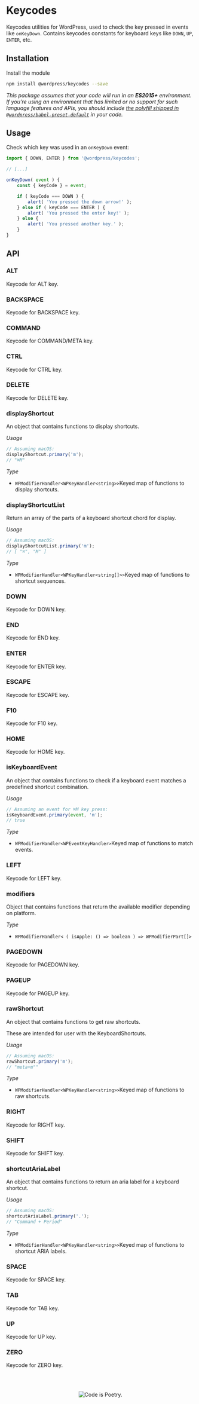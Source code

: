 # Keycodes

Keycodes utilities for WordPress, used to check the key pressed in events like `onKeyDown`. Contains keycodes constants for keyboard keys like `DOWN`, `UP`, `ENTER`, etc.

## Installation

Install the module

```bash
npm install @wordpress/keycodes --save
```

_This package assumes that your code will run in an **ES2015+** environment. If you're using an environment that has limited or no support for such language features and APIs, you should include [the polyfill shipped in `@wordpress/babel-preset-default`](https://github.com/WordPress/gutenberg/tree/HEAD/packages/babel-preset-default#polyfill) in your code._

## Usage

Check which key was used in an `onKeyDown` event:

```js
import { DOWN, ENTER } from '@wordpress/keycodes';

// [...]

onKeyDown( event ) {
	const { keyCode } = event;

	if ( keyCode === DOWN ) {
		alert( 'You pressed the down arrow!' );
	} else if ( keyCode === ENTER ) {
		alert( 'You pressed the enter key!' );
	} else {
		alert( 'You pressed another key.' );
	}
}
```

## API

<!-- START TOKEN(Autogenerated API docs) -->

### ALT

Keycode for ALT key.

### BACKSPACE

Keycode for BACKSPACE key.

### COMMAND

Keycode for COMMAND/META key.

### CTRL

Keycode for CTRL key.

### DELETE

Keycode for DELETE key.

### displayShortcut

An object that contains functions to display shortcuts.

_Usage_

```js
// Assuming macOS:
displayShortcut.primary('m');
// "⌘M"
```

_Type_

-   `WPModifierHandler<WPKeyHandler<string>>`Keyed map of functions to display shortcuts.

### displayShortcutList

Return an array of the parts of a keyboard shortcut chord for display.

_Usage_

```js
// Assuming macOS:
displayShortcutList.primary('m');
// [ "⌘", "M" ]
```

_Type_

-   `WPModifierHandler<WPKeyHandler<string[]>>`Keyed map of functions to shortcut sequences.

### DOWN

Keycode for DOWN key.

### END

Keycode for END key.

### ENTER

Keycode for ENTER key.

### ESCAPE

Keycode for ESCAPE key.

### F10

Keycode for F10 key.

### HOME

Keycode for HOME key.

### isKeyboardEvent

An object that contains functions to check if a keyboard event matches a
predefined shortcut combination.

_Usage_

```js
// Assuming an event for ⌘M key press:
isKeyboardEvent.primary(event, 'm');
// true
```

_Type_

-   `WPModifierHandler<WPEventKeyHandler>`Keyed map of functions to match events.

### LEFT

Keycode for LEFT key.

### modifiers

Object that contains functions that return the available modifier
depending on platform.

_Type_

-   `WPModifierHandler< ( isApple: () => boolean ) => WPModifierPart[]>`

### PAGEDOWN

Keycode for PAGEDOWN key.

### PAGEUP

Keycode for PAGEUP key.

### rawShortcut

An object that contains functions to get raw shortcuts.

These are intended for user with the KeyboardShortcuts.

_Usage_

```js
// Assuming macOS:
rawShortcut.primary('m');
// "meta+m""
```

_Type_

-   `WPModifierHandler<WPKeyHandler<string>>`Keyed map of functions to raw shortcuts.

### RIGHT

Keycode for RIGHT key.

### SHIFT

Keycode for SHIFT key.

### shortcutAriaLabel

An object that contains functions to return an aria label for a keyboard
shortcut.

_Usage_

```js
// Assuming macOS:
shortcutAriaLabel.primary('.');
// "Command + Period"
```

_Type_

-   `WPModifierHandler<WPKeyHandler<string>>`Keyed map of functions to shortcut ARIA labels.

### SPACE

Keycode for SPACE key.

### TAB

Keycode for TAB key.

### UP

Keycode for UP key.

### ZERO

Keycode for ZERO key.

<!-- END TOKEN(Autogenerated API docs) -->

<br/><br/><p align="center"><img src="https://s.w.org/style/images/codeispoetry.png?1" alt="Code is Poetry." /></p>
